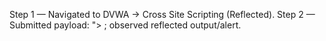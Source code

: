 Step 1 — Navigated to DVWA → Cross Site Scripting (Reflected).
Step 2 — Submitted payload: "><script>alert(document.cookie)</script> ; observed reflected output/alert.
